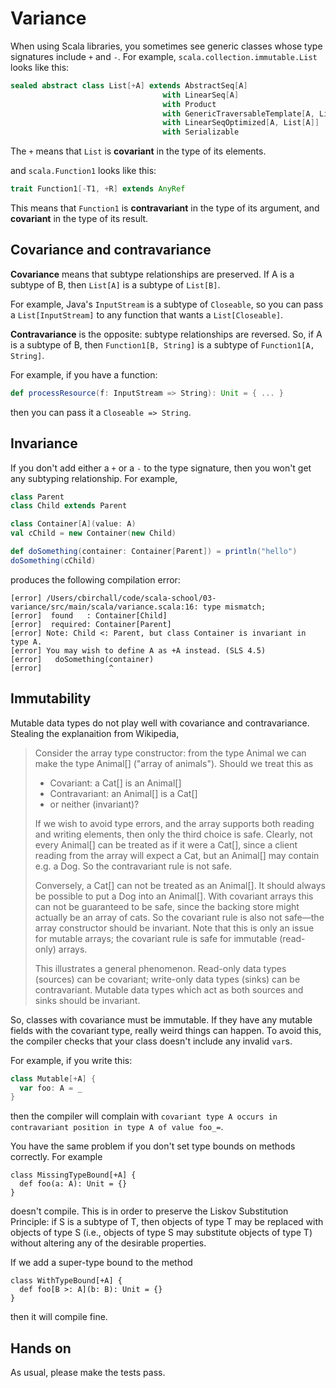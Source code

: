 # Variance

When using Scala libraries, you sometimes see generic classes whose type signatures include `+` and `-`. For example, `scala.collection.immutable.List` looks like this:

```scala
sealed abstract class List[+A] extends AbstractSeq[A]
                                  with LinearSeq[A]
                                  with Product
                                  with GenericTraversableTemplate[A, List]
                                  with LinearSeqOptimized[A, List[A]]
                                  with Serializable
```

The `+` means that `List` is **covariant** in the type of its elements.

and `scala.Function1` looks like this:

```scala
trait Function1[-T1, +R] extends AnyRef
```

This means that `Function1` is **contravariant** in the type of its argument, and **covariant** in the type of its result.

## Covariance and contravariance

**Covariance** means that subtype relationships are preserved. If A is a subtype of B, then `List[A]` is a subtype of `List[B]`.

For example, Java's `InputStream` is a subtype of `Closeable`, so you can pass a `List[InputStream]` to any function that wants a `List[Closeable]`.

**Contravariance** is the opposite: subtype relationships are reversed. So, if A is a subtype of B, then `Function1[B, String]` is a subtype of `Function1[A, String]`.

For example, if you have a function:

```scala
def processResource(f: InputStream => String): Unit = { ... }
```

then you can pass it a `Closeable => String`.

## Invariance

If you don't add either a `+` or a `-` to the type signature, then you won't get any subtyping relationship. For example,

```scala
class Parent
class Child extends Parent

class Container[A](value: A)
val cChild = new Container(new Child)

def doSomething(container: Container[Parent]) = println("hello")
doSomething(cChild)
```

produces the following compilation error:

```
[error] /Users/cbirchall/code/scala-school/03-variance/src/main/scala/variance.scala:16: type mismatch;
[error]  found   : Container[Child]
[error]  required: Container[Parent]
[error] Note: Child <: Parent, but class Container is invariant in type A.
[error] You may wish to define A as +A instead. (SLS 4.5)
[error]   doSomething(container)
[error]               ^
```

## Immutability

Mutable data types do not play well with covariance and contravariance. Stealing the explanaition from Wikipedia,

>Consider the array type constructor: from the type Animal we can make the type Animal[] ("array of animals"). Should we treat this as
>
>* Covariant: a Cat[] is an Animal[]
>* Contravariant: an Animal[] is a Cat[]
>* or neither (invariant)?
>
>If we wish to avoid type errors, and the array supports both reading and writing elements, then only the third choice is safe. Clearly, not every Animal[] can be treated as if it were a Cat[], since a client reading from the array will expect a Cat, but an Animal[] may contain e.g. a Dog. So the contravariant rule is not safe.
>
>Conversely, a Cat[] can not be treated as an Animal[]. It should always be possible to put a Dog into an Animal[]. With covariant arrays this can not be guaranteed to be safe, since the backing store might actually be an array of cats. So the covariant rule is also not safe—the array constructor should be invariant. Note that this is only an issue for mutable arrays; the covariant rule is safe for immutable (read-only) arrays.
>
>This illustrates a general phenomenon. Read-only data types (sources) can be covariant; write-only data types (sinks) can be contravariant. Mutable data types which act as both sources and sinks should be invariant.

So, classes with covariance must be immutable. If they have any mutable fields with the covariant type, really weird things can happen. To avoid this, the compiler checks that your class doesn't include any invalid `var`s.

For example, if you write this:

```scala
class Mutable[+A] {
  var foo: A = _
}
```

then the compiler will complain with `covariant type A occurs in contravariant position in type A of value foo_=`.

You have the same problem if you don't set type bounds on methods correctly. For example

```
class MissingTypeBound[+A] {
  def foo(a: A): Unit = {}
}
```

doesn't compile. This is in order to preserve the Liskov Substitution Principle: if S is a subtype of T, then objects of type T may be replaced with objects of type S (i.e., objects of type S may substitute objects of type T) without altering any of the desirable properties.

If we add a super-type bound to the method

```
class WithTypeBound[+A] {
  def foo[B >: A](b: B): Unit = {}
}
```

then it will compile fine.

## Hands on

As usual, please make the tests pass.
